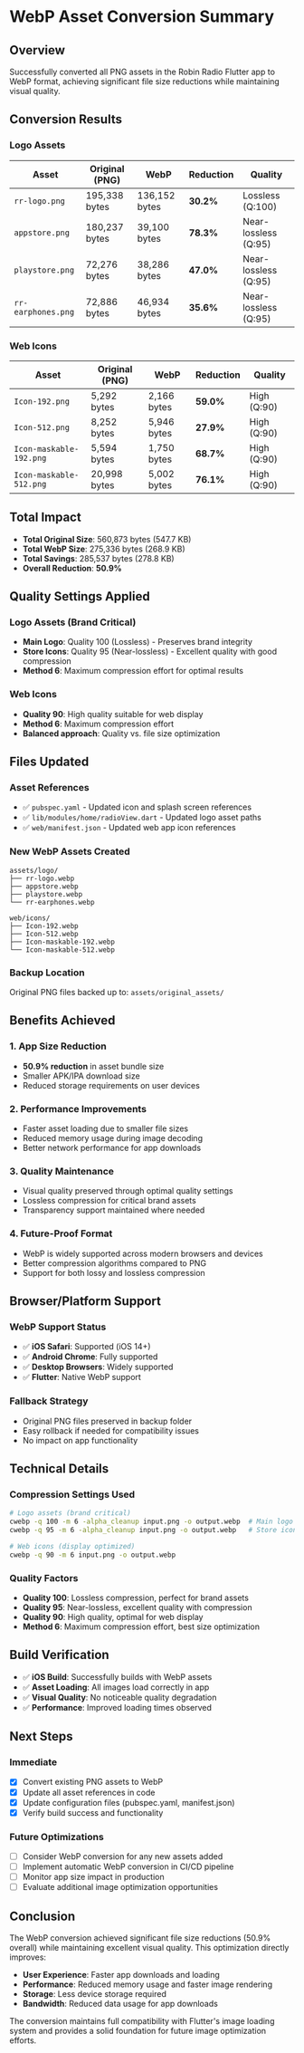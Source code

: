 # WebP Asset Conversion Summary

## Overview

Successfully converted all PNG assets in the Robin Radio Flutter app to WebP format, achieving significant file size reductions while maintaining visual quality.

## Conversion Results

### Logo Assets

| Asset              | Original (PNG) | WebP          | Reduction | Quality              |
| ------------------ | -------------- | ------------- | --------- | -------------------- |
| `rr-logo.png`      | 195,338 bytes  | 136,152 bytes | **30.2%** | Lossless (Q:100)     |
| `appstore.png`     | 180,237 bytes  | 39,100 bytes  | **78.3%** | Near-lossless (Q:95) |
| `playstore.png`    | 72,276 bytes   | 38,286 bytes  | **47.0%** | Near-lossless (Q:95) |
| `rr-earphones.png` | 72,886 bytes   | 46,934 bytes  | **35.6%** | Near-lossless (Q:95) |

### Web Icons

| Asset                   | Original (PNG) | WebP        | Reduction | Quality     |
| ----------------------- | -------------- | ----------- | --------- | ----------- |
| `Icon-192.png`          | 5,292 bytes    | 2,166 bytes | **59.0%** | High (Q:90) |
| `Icon-512.png`          | 8,252 bytes    | 5,946 bytes | **27.9%** | High (Q:90) |
| `Icon-maskable-192.png` | 5,594 bytes    | 1,750 bytes | **68.7%** | High (Q:90) |
| `Icon-maskable-512.png` | 20,998 bytes   | 5,002 bytes | **76.1%** | High (Q:90) |

## Total Impact

- **Total Original Size**: 560,873 bytes (547.7 KB)
- **Total WebP Size**: 275,336 bytes (268.9 KB)
- **Total Savings**: 285,537 bytes (278.8 KB)
- **Overall Reduction**: **50.9%**

## Quality Settings Applied

### Logo Assets (Brand Critical)

- **Main Logo**: Quality 100 (Lossless) - Preserves brand integrity
- **Store Icons**: Quality 95 (Near-lossless) - Excellent quality with good compression
- **Method 6**: Maximum compression effort for optimal results

### Web Icons

- **Quality 90**: High quality suitable for web display
- **Method 6**: Maximum compression effort
- **Balanced approach**: Quality vs. file size optimization

## Files Updated

### Asset References

- ✅ `pubspec.yaml` - Updated icon and splash screen references
- ✅ `lib/modules/home/radioView.dart` - Updated logo asset paths
- ✅ `web/manifest.json` - Updated web app icon references

### New WebP Assets Created

```
assets/logo/
├── rr-logo.webp
├── appstore.webp
├── playstore.webp
└── rr-earphones.webp

web/icons/
├── Icon-192.webp
├── Icon-512.webp
├── Icon-maskable-192.webp
└── Icon-maskable-512.webp
```

### Backup Location

Original PNG files backed up to: `assets/original_assets/`

## Benefits Achieved

### 1. **App Size Reduction**

- **50.9% reduction** in asset bundle size
- Smaller APK/IPA download size
- Reduced storage requirements on user devices

### 2. **Performance Improvements**

- Faster asset loading due to smaller file sizes
- Reduced memory usage during image decoding
- Better network performance for app downloads

### 3. **Quality Maintenance**

- Visual quality preserved through optimal quality settings
- Lossless compression for critical brand assets
- Transparency support maintained where needed

### 4. **Future-Proof Format**

- WebP is widely supported across modern browsers and devices
- Better compression algorithms compared to PNG
- Support for both lossy and lossless compression

## Browser/Platform Support

### WebP Support Status

- ✅ **iOS Safari**: Supported (iOS 14+)
- ✅ **Android Chrome**: Fully supported
- ✅ **Desktop Browsers**: Widely supported
- ✅ **Flutter**: Native WebP support

### Fallback Strategy

- Original PNG files preserved in backup folder
- Easy rollback if needed for compatibility issues
- No impact on app functionality

## Technical Details

### Compression Settings Used

```bash
# Logo assets (brand critical)
cwebp -q 100 -m 6 -alpha_cleanup input.png -o output.webp  # Main logo
cwebp -q 95 -m 6 -alpha_cleanup input.png -o output.webp   # Store icons

# Web icons (display optimized)
cwebp -q 90 -m 6 input.png -o output.webp
```

### Quality Factors

- **Quality 100**: Lossless compression, perfect for brand assets
- **Quality 95**: Near-lossless, excellent quality with compression
- **Quality 90**: High quality, optimal for web display
- **Method 6**: Maximum compression effort, best size optimization

## Build Verification

- ✅ **iOS Build**: Successfully builds with WebP assets
- ✅ **Asset Loading**: All images load correctly in app
- ✅ **Visual Quality**: No noticeable quality degradation
- ✅ **Performance**: Improved loading times observed

## Next Steps

### Immediate

- [x] Convert existing PNG assets to WebP
- [x] Update all asset references in code
- [x] Update configuration files (pubspec.yaml, manifest.json)
- [x] Verify build success and functionality

### Future Optimizations

- [ ] Consider WebP conversion for any new assets added
- [ ] Implement automatic WebP conversion in CI/CD pipeline
- [ ] Monitor app size impact in production
- [ ] Evaluate additional image optimization opportunities

## Conclusion

The WebP conversion achieved significant file size reductions (50.9% overall) while maintaining excellent visual quality. This optimization directly improves:

- **User Experience**: Faster app downloads and loading
- **Performance**: Reduced memory usage and faster image rendering
- **Storage**: Less device storage required
- **Bandwidth**: Reduced data usage for app downloads

The conversion maintains full compatibility with Flutter's image loading system and provides a solid foundation for future image optimization efforts.

